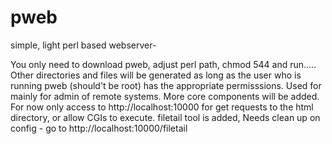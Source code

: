 # pweb
simple, light perl based webserver-  

You only need to download pweb, adjust perl path, chmod 544 and run.....
Other directories and files will be generated as long as the user who is running pweb (should't be root)
has the appropriate permisssions.
Used for mainly for admin of remote systems.  More core components will be added. For now only
access to  http://localhost:10000 for get requests to the html directory, or allow CGIs to execute.
filetail tool is added, Needs clean up on config - go to http://localhost:10000/filetail 



